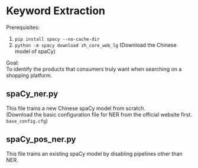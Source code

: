 # Keyword Extraction
Prerequisites: <br>
1. ```pip install spacy --no-cache-dir```
2. ```python -m spacy download zh_core_web_lg``` (Download the Chinese model of spaCy)

Goal: <br>
To identify the products that consumers truly want when searching on a shopping platform.
## spaCy_ner.py
This file trains a new Chinese spaCy model from scratch. <br>
(Download the basic configuration file for NER from the official website first. ```base_config.cfg```)
## spaCy_pos_ner.py
This file trains an existing spaCy model by disabling pipelines other than NER.
